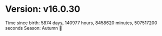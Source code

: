 # Version: v16.0.30
Time since birth: 5874 days, 140977 hours, 8458620 minutes, 507517200 seconds
Season: Autumn 🍁
